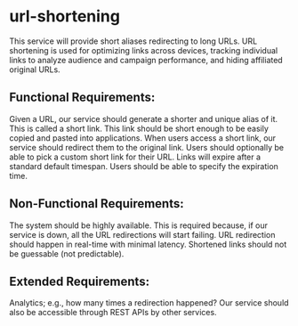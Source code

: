 # url-shortening
This service will provide short aliases redirecting to long URLs.
URL shortening is used for optimizing links across devices, tracking individual links to analyze audience and campaign performance, and hiding affiliated original URLs.

## Functional Requirements:

Given a URL, our service should generate a shorter and unique alias of it. This is called a short link. This link should be short enough to be easily copied and pasted into applications.
When users access a short link, our service should redirect them to the original link.
Users should optionally be able to pick a custom short link for their URL.
Links will expire after a standard default timespan. Users should be able to specify the expiration time.
## Non-Functional Requirements:

The system should be highly available. This is required because, if our service is down, all the URL redirections will start failing.
URL redirection should happen in real-time with minimal latency.
Shortened links should not be guessable (not predictable).
## Extended Requirements:

Analytics; e.g., how many times a redirection happened?
Our service should also be accessible through REST APIs by other services.
